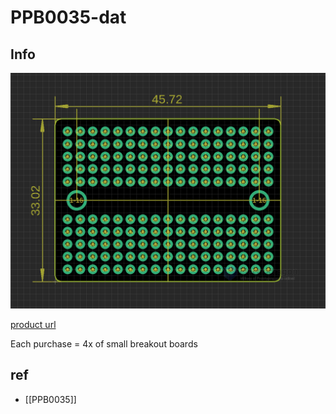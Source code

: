 
# PPB0035-dat

## Info 

![](2024-01-19-16-10-03.png)


 
[product url](https://www.electrodragon.com/product/solderable-mini-breadboard-pcb/)

Each purchase = 4x of small breakout boards 

## ref 
 
- [[PPB0035]] 